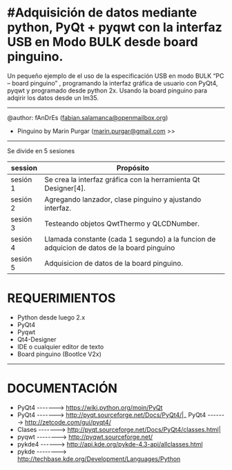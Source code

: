 #Adquisición de datos mediante python, PyQt + pyqwt con la interfaz USB en Modo BULK desde board pinguino.
==============================================================

Un pequeño ejemplo de el uso de la especificación USB en modo BULK “PC – board pinguino” , programando la interfaz gráfica de usuario con PyQt4, pyqwt y programado desde python 2x. 
Usando la board pinguino para adqirir los datos desde un lm35.

------------------------------------------------------------------------------------------------------------------------------------------------------------------------------------

@author: fAnDrEs					(fabian.salamanca@openmailbox.org)

- Pinguino by Marin Purgar 				(marin.purgar@gmail.com >>

------------------------------------------------------------------------------------------------------------------------------------------------------------------------------------

Se divide en 5 sesiones

| session | Propósito |
| ------- | --------- |
| sesión 1 |  Se crea la interfaz gráfica con la herramienta Qt Designer[4]. |
| sesión 2 |  Agregando lanzador, clase pinguino y ajustando interfaz. |
| sesión 3 |  Testeando objetos QwtThermo y QLCDNumber. |
| sesión 4 |  Llamada constante (cada 1 segundo) a la funcion de adquicion de datos de la board pinguino |
| sesión 5 |  Adquisicion de datos de la board pinguino. |


# REQUERIMIENTOS
 
- Python desde luego 2.x
- PyQt4
- Pyqwt
- Qt4-Designer 
- IDE o cualquier editor de texto
- Board pinguino (Bootlce V2x)

------------------------------------------------------------------------------------------------------------------------------------------------------------------------------------
# DOCUMENTACIÓN
 
- PyQt4  -------> https://wiki.python.org/moin/PyQt
- PyQt4 -------> http://pyqt.sourceforge.net/Docs/PyQt4/|_ PyQt4 -------> http://zetcode.com/gui/pyqt4/
- Clases -------> http://pyqt.sourceforge.net/Docs/PyQt4/classes.html|
- pyqwt --------> http://pyqwt.sourceforge.net/
- pykde4 ------> http://api.kde.org/pykde-4.3-api/allclasses.html
- pykde --------> http://techbase.kde.org/Development/Languages/Python

